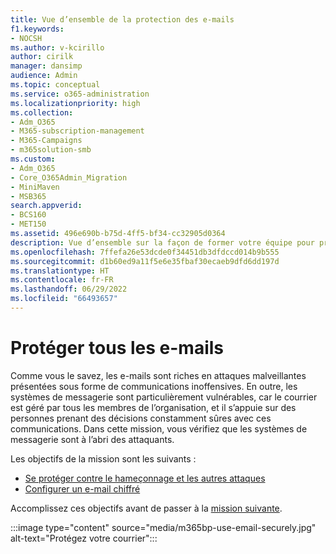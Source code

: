 ```yaml
---
title: Vue d’ensemble de la protection des e-mails
f1.keywords:
- NOCSH
ms.author: v-kcirillo
author: cirilk
manager: dansimp
audience: Admin
ms.topic: conceptual
ms.service: o365-administration
ms.localizationpriority: high
ms.collection:
- Adm_O365
- M365-subscription-management
- M365-Campaigns
- m365solution-smb
ms.custom:
- Adm_O365
- Core_O365Admin_Migration
- MiniMaven
- MSB365
search.appverid:
- BCS160
- MET150
ms.assetid: 496e690b-b75d-4ff5-bf34-cc32905d0364
description: Vue d’ensemble sur la façon de former votre équipe pour protéger votre courrier contre les programmes malveillants, le hameçonnage et d’autres cyberattaques malveillantes, à l’aide des outils de cybersécurité inclus dans Microsoft 365 Business Premium.
ms.openlocfilehash: 7ffefa26e53dcde0f34451db3dfdccd014b9b555
ms.sourcegitcommit: d1b60ed9a11f5e6e35fbaf30ecaeb9dfd6dd197d
ms.translationtype: HT
ms.contentlocale: fr-FR
ms.lasthandoff: 06/29/2022
ms.locfileid: "66493657"
---
```

# <a name="protect-all-email"></a>Protéger tous les e-mails

Comme vous le savez, les e-mails sont riches en attaques malveillantes présentées sous forme de communications inoffensives. En outre, les systèmes de messagerie sont particulièrement vulnérables, car le courrier est géré par tous les membres de l’organisation, et il s’appuie sur des personnes prenant des décisions constamment sûres avec ces communications. Dans cette mission, vous vérifiez que les systèmes de messagerie sont à l’abri des attaquants. 

Les objectifs de la mission sont les suivants :

- [Se protéger contre le hameçonnage et les autres attaques](m365bp-avoid-phishing-and-attacks.md)
- [Configurer un e-mail chiffré](send-encrypted-email.md)

Accomplissez ces objectifs avant de passer à la [mission suivante](m365bp-collaborate-share-securely.md).

:::image type="content" source="media/m365bp-use-email-securely.jpg" alt-text="Protégez votre courrier":::
